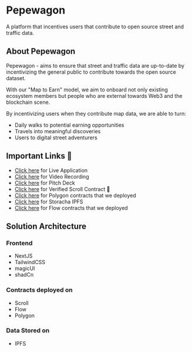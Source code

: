 # Pepewagon

A platform that incentives users that contribute to open source street and traffic data.

## About Pepewagon

Pepewagon - aims to ensure that street and traffic data are up-to-date by incentivizing the general public to contribute towards the open source dataset.

With our "Map to Earn" model, we aim to onboard not only existing ecosystem members but people who are external towards Web3 and the blockchain scene.

By incentivizing users when they contribute map data, we are able to turn:

- Daily walks to potential earning opportunities
- Travels into meaningful discoveries
- Users to digital street adventurers

## Important Links 🔗
- [Click here](https://pepewagon.vercel.app) for Live Application
- [Click here]() for Video Recording
- [Click here](https://www.canva.com/design/DAGWjmLJt9M/aITj-dehZkLfaBQPjF2dnw/view?utm_content=DAGWjmLJt9M&utm_campaign=designshare&utm_medium=link&utm_source=editor) for Pitch Deck
- [Click here](https://sepolia.scrollscan.com/address/0x74bc37d7B2928E9C8e98f9c27c0423ed44b2D52f) for Verified Scroll Contract 📜
- [Click here](https://github.com/AqilJaafree/Eth-Global-Bkk-Pepewagon-Scroll-Contract/tree/polygon) for Polygon contracts that we deployed
- [Click here](https://console.storacha.network/space/did:key:z6MkrYxrSh4K8T4BHPEfhaZh72wbUh5LHAQuBvwZ4PX6NmCS) for Storacha IPFS
- [Click here](https://github.com/AqilJaafree/Eth-Global-Bkk-Pepewagon-Scroll-Contract/tree/flow) for Flow contracts that we deployed

## Solution Architecture
### Frontend
- NextJS
- TailwindCSS
- magicUI
- shadCn

### Contracts deployed on
- Scroll
- Flow
- Polygon

### Data Stored on
- IPFS